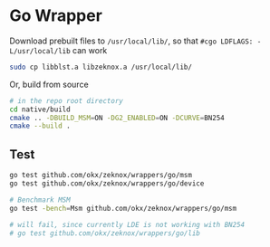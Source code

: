 # Go Wrapper
Download prebuilt files to `/usr/local/lib/`, so that `#cgo LDFLAGS: -L/usr/local/lib` can work
```sh
sudo cp libblst.a libzeknox.a /usr/local/lib/
```

Or, build from source
```sh
# in the repo root directory
cd native/build
cmake .. -DBUILD_MSM=ON -DG2_ENABLED=ON -DCURVE=BN254
cmake --build .
```

## Test
```sh
go test github.com/okx/zeknox/wrappers/go/msm
go test github.com/okx/zeknox/wrappers/go/device

# Benchmark MSM
go test -bench=Msm github.com/okx/zeknox/wrappers/go/msm

# will fail, since currently LDE is not working with BN254
# go test github.com/okx/zeknox/wrappers/go/lib
```
